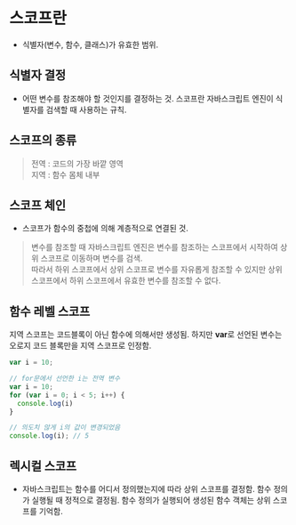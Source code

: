 # 스코프란
- 식별자(변수, 함수, 클래스)가 유효한 범위.

## 식별자 결정
- 어떤 변수를 참조해야 할 것인지를 결정하는 것. 스코프란 자바스크립트 엔진이 식별자를 검색할 때 사용하는 규칙.

## 스코프의 종류
> 전역 : 코드의 가장 바깥 영역 <br>
  지역 : 함수 몸체 내부
  
## 스코프 체인 
- 스코프가 함수의 중첩에 의해 계층적으로 연결된 것. 

> 변수를 참조할 때 자바스크립트 엔진은 변수를 참조하는 스코프에서 시작하여 상위 스코프로 이동하며 변수를 검색. <br>
  따라서 하위 스코프에서 상위 스코프로 변수를 자유롭게 참조할 수 있지만 상위 스코프에서 하위 스코프에서 유효한 변수를 참조할 수 없다.
  
## 함수 레벨 스코프
지역 스코프는 코드블록이 아닌 함수에 의해서만 생성됨.
하지만 **var**로 선언된 변수는 오로지 코드 블록만을 지역 스코프로 인정함.

```js
var i = 10;

// for문에서 선언한 i는 전역 변수
var i = 10;
for (var i = 0; i < 5; i++) {
  console.log(i)
}

// 의도치 않게 i의 값이 변경되었음
console.log(i); // 5
```

## 렉시컬 스코프
- 자바스크립트는 함수를 어디서 정의했는지에 따라 상위 스코프를 결정함. 함수 정의가 실행될 때 정적으로 결정됨. 함수 정의가 실행되어 생성된 함수 객체는 상위 스코프를 기억함.
